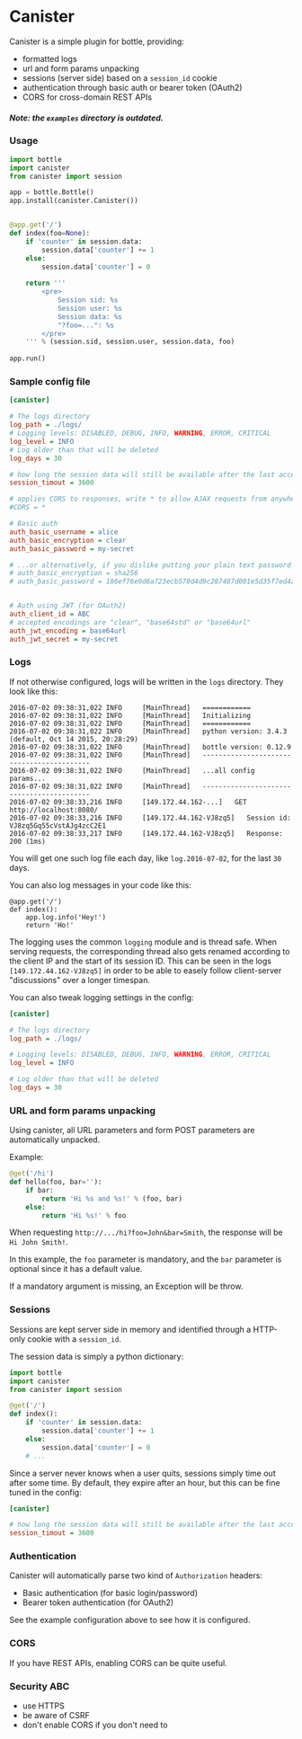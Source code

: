 Canister
========

Canister is a simple plugin for bottle, providing:

- formatted logs
- url and form params unpacking
- sessions (server side) based on a `session_id` cookie
- authentication through basic auth or bearer token (OAuth2)
- CORS for cross-domain REST APIs

#### *Note: the `examples` directory is outdated.*

### Usage

```python
import bottle
import canister
from canister import session

app = bottle.Bottle()
app.install(canister.Canister())


@app.get('/')
def index(foo=None):
    if 'counter' in session.data:
        session.data['counter'] += 1
    else:
        session.data['counter'] = 0
        
    return '''
        <pre>
            Session sid: %s
            Session user: %s
            Session data: %s 
            "?foo=...": %s
        </pre>
    ''' % (session.sid, session.user, session.data, foo)
    
app.run()
```

### Sample config file

```ini
[canister]

# The logs directory
log_path = ./logs/
# Logging levels: DISABLED, DEBUG, INFO, WARNING, ERROR, CRITICAL
log_level = INFO
# Log older than that will be deleted
log_days = 30

# how long the session data will still be available after the last access, in seconds
session_timout = 3600

# applies CORS to responses, write * to allow AJAX requests from anywhere
#CORS = *

# Basic auth
auth_basic_username = alice
auth_basic_encryption = clear
auth_basic_password = my-secret

# ...or alternatively, if you dislike putting your plain text password in the config:
# auth_basic_encryption = sha256
# auth_basic_password = 186ef76e9d6a723ecb570d4d9c287487d001e5d35f7ed4a313350a407950318e


# Auth using JWT (for OAuth2)
auth_client_id = ABC
# accepted encodings are "clear", "base64std" or "base64url"
auth_jwt_encoding = base64url
auth_jwt_secret = my-secret
```

### Logs

If not otherwise configured, logs will be written in the `logs` directory. They look like this:

```
2016-07-02 09:38:31,022 INFO     [MainThread]   ============
2016-07-02 09:38:31,022 INFO     [MainThread]   Initializing
2016-07-02 09:38:31,022 INFO     [MainThread]   ============
2016-07-02 09:38:31,022 INFO     [MainThread]   python version: 3.4.3 (default, Oct 14 2015, 20:28:29) 
2016-07-02 09:38:31,022 INFO     [MainThread]   bottle version: 0.12.9
2016-07-02 09:38:31,022 INFO     [MainThread]   ------------------------------------------
2016-07-02 09:38:31,022 INFO     [MainThread]   ...all config params...
2016-07-02 09:38:31,022 INFO     [MainThread]   ------------------------------------------
2016-07-02 09:38:33,216 INFO     [149.172.44.162-...]   GET http://localhost:8080/
2016-07-02 09:38:33,216 INFO     [149.172.44.162-VJ8zq5]   Session id: VJ8zq5Gq55cVstAJg4zcC2E1
2016-07-02 09:38:33,217 INFO     [149.172.44.162-VJ8zq5]   Response: 200 (1ms)
```

You will get one such log file each day, like `log.2016-07-02`, for the last `30` days.

You can also log messages in your code like this:
```
@app.get('/')
def index():
    app.log.info('Hey!')
    return 'Ho!'
```

The logging uses the common `logging` module and is thread safe.
When serving requests, the corresponding thread also gets renamed according to the client IP and the start of its session ID.
This can be seen in the logs `[149.172.44.162-VJ8zq5]` in order to be able to easely follow client-server "discussions" over a longer timespan.

You can also tweak logging settings in the config:

```ini
[canister]

# The logs directory
log_path = ./logs/

# Logging levels: DISABLED, DEBUG, INFO, WARNING, ERROR, CRITICAL
log_level = INFO

# Log older than that will be deleted
log_days = 30
```

### URL and form params unpacking

Using canister, all URL parameters and form POST parameters are automatically unpacked.

Example:

```python
@get('/hi')
def hello(foo, bar=''):
    if bar:
        return 'Hi %s and %s!' % (foo, bar)
    else:
        return 'Hi %s!' % foo
```

When requesting `http://.../hi?foo=John&bar=Smith`, the response will be `Hi John Smith!`.

In this example, the `foo` parameter is mandatory, and the `bar` parameter is optional since it has a default value.

If a mandatory argument is missing, an Exception will be throw.


### Sessions

Sessions are kept server side in memory and identified through a HTTP-only cookie with a `session_id`.

The session data is simply a python dictionary:

```python
import bottle
import canister
from canister import session

@get('/')
def index():
    if 'counter' in session.data:
        session.data['counter'] += 1
    else:
        session.data['counter'] = 0
    # ...
```

Since a server never knows when a user quits, sessions simply time out after some time.
By default, they expire after an hour, but this can be fine tuned in the config:


```ini
[canister]

# how long the session data will still be available after the last access, in seconds
session_timout = 3600
```

### Authentication

Canister will automatically parse two kind of `Authorization` headers:
- Basic authentication (for basic login/password)
- Bearer token authentication (for OAuth2)

See the example configuration above to see how it is configured.



### CORS

If you have REST APIs, enabling CORS can be quite useful.

### Security ABC

* use HTTPS
* be aware of CSRF
* don't enable CORS if you don't need to